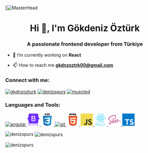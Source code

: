 [![MasterHead](https://media.licdn.com/dms/image/v2/D4D03AQGI3sgdyYPI6w/profile-displayphoto-shrink_800_800/profile-displayphoto-shrink_800_800/0/1697763892347?e=1743638400&v=beta&t=MJhlACJ--69GQ2Oz-I8P-B79q8O4z0WGw15b85z2010)

<h1 align="center">Hi 👋, I'm Gökdeniz Öztürk</h1>
<h3 align="center">A passionate frontend developer from Türkiye</h3>

- 🔭 I’m currently working on **React**

- 📫 How to reach me **gkdnzoztrk00@gmail.com**

<h3 align="left">Connect with me:</h3>
<p align="left">
<a href="https://linkedin.com/in/gkdnzozturk" target="blank"><img align="center" src="https://raw.githubusercontent.com/rahuldkjain/github-profile-readme-generator/master/src/images/icons/Social/linked-in-alt.svg" alt="gkdnzozturk" height="30" width="40" /></a>
<a href="https://instagram.com/denizspurs" target="blank"><img align="center" src="https://raw.githubusercontent.com/rahuldkjain/github-profile-readme-generator/master/src/images/icons/Social/instagram.svg" alt="denizspurs" height="30" width="40" /></a>
<a href="https://discord.gg/muscted" target="blank"><img align="center" src="https://raw.githubusercontent.com/rahuldkjain/github-profile-readme-generator/master/src/images/icons/Social/discord.svg" alt="muscted" height="30" width="40" /></a>
</p>

<h3 align="left">Languages and Tools:</h3>
<p align="left"> <a href="https://angular.io" target="_blank" rel="noreferrer"> <img src="https://angular.io/assets/images/logos/angular/angular.svg" alt="angular" width="40" height="40"/> </a> <a href="https://getbootstrap.com" target="_blank" rel="noreferrer"> <img src="https://raw.githubusercontent.com/devicons/devicon/master/icons/bootstrap/bootstrap-plain-wordmark.svg" alt="bootstrap" width="40" height="40"/> </a> <a href="https://www.w3schools.com/css/" target="_blank" rel="noreferrer"> <img src="https://raw.githubusercontent.com/devicons/devicon/master/icons/css3/css3-original-wordmark.svg" alt="css3" width="40" height="40"/> </a> <a href="https://git-scm.com/" target="_blank" rel="noreferrer"> <img src="https://www.vectorlogo.zone/logos/git-scm/git-scm-icon.svg" alt="git" width="40" height="40"/> </a> <a href="https://www.w3.org/html/" target="_blank" rel="noreferrer"> <img src="https://raw.githubusercontent.com/devicons/devicon/master/icons/html5/html5-original-wordmark.svg" alt="html5" width="40" height="40"/> </a> <a href="https://developer.mozilla.org/en-US/docs/Web/JavaScript" target="_blank" rel="noreferrer"> <img src="https://raw.githubusercontent.com/devicons/devicon/master/icons/javascript/javascript-original.svg" alt="javascript" width="40" height="40"/> </a> <a href="https://reactjs.org/" target="_blank" rel="noreferrer"> <img src="https://raw.githubusercontent.com/devicons/devicon/master/icons/react/react-original-wordmark.svg" alt="react" width="40" height="40"/> </a> <a href="https://sass-lang.com" target="_blank" rel="noreferrer"> <img src="https://raw.githubusercontent.com/devicons/devicon/master/icons/sass/sass-original.svg" alt="sass" width="40" height="40"/> </a> <a href="https://www.typescriptlang.org/" target="_blank" rel="noreferrer"> <img src="https://raw.githubusercontent.com/devicons/devicon/master/icons/typescript/typescript-original.svg" alt="typescript" width="40" height="40"/> </a> </p>

<p><img align="left" src="https://github-readme-stats.vercel.app/api/top-langs?username=denizspurs&show_icons=true&locale=en&layout=compact" alt="denizspurs" /></p>

<p>&nbsp;<img align="center" src="https://github-readme-stats.vercel.app/api?username=denizspurs&show_icons=true&locale=en" alt="denizspurs" /></p>

<p><img align="center" src="https://github-readme-streak-stats.herokuapp.com/?user=denizspurs&" alt="denizspurs" /></p>
